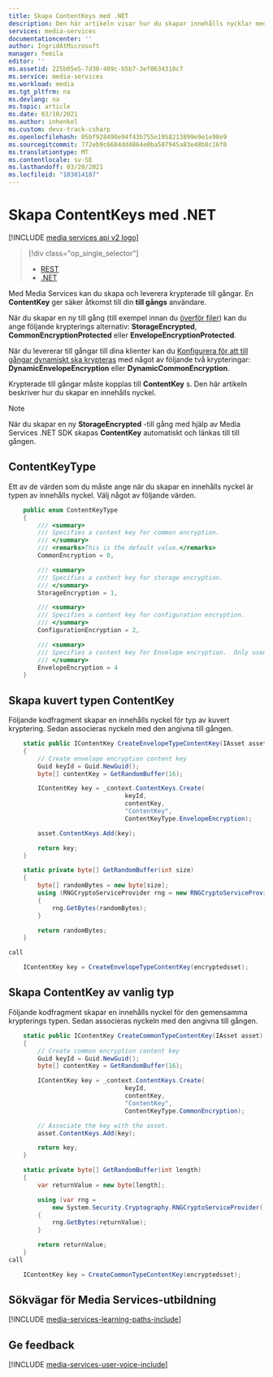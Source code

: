```yaml
---
title: Skapa ContentKeys med .NET
description: Den här artikeln visar hur du skapar innehålls nycklar med hjälp av .NET. Dessa nycklar ger säker åtkomst till till gångar.
services: media-services
documentationcenter: ''
author: IngridAtMicrosoft
manager: femila
editor: ''
ms.assetid: 225b05e5-7d30-409c-b5b7-3ef0634310c7
ms.service: media-services
ms.workload: media
ms.tgt_pltfrm: na
ms.devlang: na
ms.topic: article
ms.date: 03/10/2021
ms.author: inhenkel
ms.custom: devx-track-csharp
ms.openlocfilehash: 05bf928490e94f43b755e1958213899e9e1e98e9
ms.sourcegitcommit: 772eb9c6684dd4864e0ba507945a83e48b8c16f0
ms.translationtype: MT
ms.contentlocale: sv-SE
ms.lasthandoff: 03/20/2021
ms.locfileid: "103014187"
---
```

# <a name="create-contentkeys-with-net"></a>Skapa ContentKeys med .NET

[!INCLUDE [media services api v2 logo](./includes/v2-hr.md)]
 
> [!div class="op_single_selector"]
> * [REST](media-services-rest-create-contentkey.md)
> * [.NET](media-services-dotnet-create-contentkey.md)
> 
> 

Med Media Services kan du skapa och leverera krypterade till gångar. En **ContentKey** ger säker åtkomst till din **till gångs** användare. 

När du skapar en ny till gång (till exempel innan du [överför filer](media-services-dotnet-upload-files.md)) kan du ange följande krypterings alternativ: **StorageEncrypted**, **CommonEncryptionProtected** eller **EnvelopeEncryptionProtected**. 

När du levererar till gångar till dina klienter kan du [Konfigurera för att till gångar dynamiskt ska krypteras](media-services-dotnet-configure-asset-delivery-policy.md) med något av följande två krypteringar: **DynamicEnvelopeEncryption** eller **DynamicCommonEncryption**.

Krypterade till gångar måste kopplas till **ContentKey** s. Den här artikeln beskriver hur du skapar en innehålls nyckel.

> [!NOTE]
> När du skapar en ny **StorageEncrypted** -till gång med hjälp av Media Services .NET SDK skapas **ContentKey** automatiskt och länkas till till gången.
> 
> 

## <a name="contentkeytype"></a>ContentKeyType
Ett av de värden som du måste ange när du skapar en innehålls nyckel är typen av innehålls nyckel. Välj något av följande värden. 

```csharp
    public enum ContentKeyType
    {
        /// <summary>
        /// Specifies a content key for common encryption.
        /// </summary>
        /// <remarks>This is the default value.</remarks>
        CommonEncryption = 0,

        /// <summary>
        /// Specifies a content key for storage encryption.
        /// </summary>
        StorageEncryption = 1,

        /// <summary>
        /// Specifies a content key for configuration encryption.
        /// </summary>
        ConfigurationEncryption = 2,

        /// <summary>
        /// Specifies a content key for Envelope encryption.  Only used internally.
        /// </summary>
        EnvelopeEncryption = 4
    }
```

## <a name="create-envelope-type-contentkey"></a><a id="envelope_contentkey"></a>Skapa kuvert typen ContentKey
Följande kodfragment skapar en innehålls nyckel för typ av kuvert kryptering. Sedan associeras nyckeln med den angivna till gången.

```csharp
    static public IContentKey CreateEnvelopeTypeContentKey(IAsset asset)
    {
        // Create envelope encryption content key
        Guid keyId = Guid.NewGuid();
        byte[] contentKey = GetRandomBuffer(16);

        IContentKey key = _context.ContentKeys.Create(
                                keyId,
                                contentKey,
                                "ContentKey",
                                ContentKeyType.EnvelopeEncryption);

        asset.ContentKeys.Add(key);

        return key;
    }

    static private byte[] GetRandomBuffer(int size)
    {
        byte[] randomBytes = new byte[size];
        using (RNGCryptoServiceProvider rng = new RNGCryptoServiceProvider())
        {
            rng.GetBytes(randomBytes);
        }

        return randomBytes;
    }

call

    IContentKey key = CreateEnvelopeTypeContentKey(encryptedsset);
```


## <a name="create-common-type-contentkey"></a><a id="common_contentkey"></a>Skapa ContentKey av vanlig typ
Följande kodfragment skapar en innehålls nyckel för den gemensamma krypterings typen. Sedan associeras nyckeln med den angivna till gången.

```csharp
    static public IContentKey CreateCommonTypeContentKey(IAsset asset)
    {
        // Create common encryption content key
        Guid keyId = Guid.NewGuid();
        byte[] contentKey = GetRandomBuffer(16);

        IContentKey key = _context.ContentKeys.Create(
                                keyId,
                                contentKey,
                                "ContentKey",
                                ContentKeyType.CommonEncryption);

        // Associate the key with the asset.
        asset.ContentKeys.Add(key);

        return key;
    }

    static private byte[] GetRandomBuffer(int length)
    {
        var returnValue = new byte[length];

        using (var rng =
            new System.Security.Cryptography.RNGCryptoServiceProvider())
        {
            rng.GetBytes(returnValue);
        }

        return returnValue;
    }
call

    IContentKey key = CreateCommonTypeContentKey(encryptedsset); 
```

## <a name="media-services-learning-paths"></a>Sökvägar för Media Services-utbildning
[!INCLUDE [media-services-learning-paths-include](../../../includes/media-services-learning-paths-include.md)]

## <a name="provide-feedback"></a>Ge feedback
[!INCLUDE [media-services-user-voice-include](../../../includes/media-services-user-voice-include.md)]

